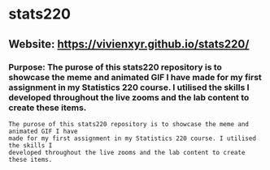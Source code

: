 # stats220
## Website: https://vivienxyr.github.io/stats220/

### Purpose: The purose of this stats220 repository is to showcase the meme and animated GIF I have made for my first assignment in my Statistics 220 course. I utilised the skills I developed throughout the live zooms and the lab content to create these items. 

```
The purose of this stats220 repository is to showcase the meme and animated GIF I have 
made for my first assignment in my Statistics 220 course. I utilised the skills I 
developed throughout the live zooms and the lab content to create these items. 

```

